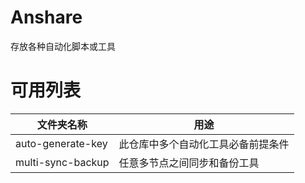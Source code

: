 # Anshare

存放各种自动化脚本或工具

# 可用列表

|文件夹名称|用途|
|---|---|
|auto-generate-key|此仓库中多个自动化工具必备前提条件|
|multi-sync-backup|任意多节点之间同步和备份工具|

